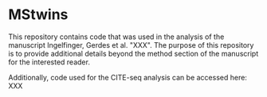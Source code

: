 # MStwins
This repository contains code that was used in the analysis of the manuscript Ingelfinger, Gerdes et al. "XXX". The purpose of this repository is to provide additional details beyond the method section of the manuscript for the interested reader. 

Additionally, code used for the CITE-seq analysis can be accessed here:
XXX



